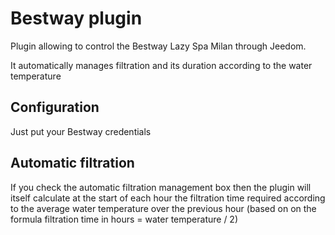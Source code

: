 # Bestway plugin

Plugin allowing to control the Bestway Lazy Spa Milan through Jeedom.

It automatically manages filtration and its duration according to the water temperature


## Configuration 

Just put your Bestway credentials

## Automatic filtration

If you check the automatic filtration management box then the plugin will itself calculate at the start of each hour the filtration time required according to the average water temperature over the previous hour (based on on the formula filtration time in hours = water temperature / 2)